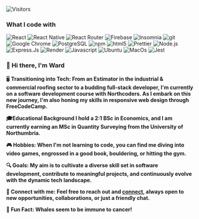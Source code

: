 
![Visitors](https://komarev.com/ghpvc/?username=WSarkhan&color=blueviolet)
 
<h3>What I code with</h3>

<p>
  <img alt="React" src="https://img.shields.io/badge/react-%2320232a.svg?style=flat-square&logo=react&logoColor=%2361DAFB" />
 <img alt="React Native" src="https://img.shields.io/badge/react_native-%2320232a.svg?style=flat-square&logo=react&logoColor=%2361DAFB"/>
 <img alt="React Router" src="https://img.shields.io/badge/React_Router-CA4245?style=flat-square&logo=react-router&logoColor=white"/>
 <img alt="Firebase" src="https://img.shields.io/badge/firebase-%23039BE5.svg?style=flat-square&logo=firebase"/>
  <img alt="Insomnia" src="https://img.shields.io/badge/-Insomnia-5849BE?style=flat-square&logo=insomnia&logoColor=white" />
 <img alt="git" src="https://img.shields.io/badge/-Git-F05032?style=flat-square&logo=git&logoColor=white" />
 <img alt="Google Chrome" src="https://img.shields.io/badge/Google%20Chrome-4285F4?style=flat-square&logo=GoogleChrome&logoColor=white"/>
 <img alt="PostgreSQL" src="https://img.shields.io/badge/postgres-%23316192.svg?style=flat-square&logo=postgresql&logoColor=white"/>
 <img alt="npm" src="https://img.shields.io/badge/-NPM-CB3837?style=flat-square&logo=npm&logoColor=white" />
  <img alt="html5" src="https://img.shields.io/badge/-HTML5-E34F26?style=flat-square&logo=html5&logoColor=white" />
 <img alt="Prettier" src="https://img.shields.io/badge/-Prettier-F7B93E?style=flat-square&logo=prettier&logoColor=white" />
  <img alt="Node.js" src="https://img.shields.io/badge/-Node.js-43853d?style=flat-square&logo=Node.js&logoColor=white" />
 <img alt="Express.Js" src="https://img.shields.io/badge/express.js-%23404d59.svg?style=flat-square&logo=express&logoColor=%2361DAFB"/>
 <img alt="Render" src="https://img.shields.io/badge/Render-%46E3B7.svg?style=flat-square&logo=render&logoColor=white"/>
 <img alt="Javascript" src="https://img.shields.io/badge/javascript-%23323330.svg?style=flat-square&logo=javascript&logoColor=%23F7DF1E"/>
 <img alt="Ubuntu" src="https://img.shields.io/badge/Ubuntu-E95420?style=flat-square&logo=ubuntu&logoColor=white"/>
 <img alt="MacOs"src="https://img.shields.io/badge/mac%20os-000000?style=flat-square&logo=macos&logoColor=F0F0F0"/>
 <img alt="Jest" src="https://img.shields.io/badge/-jest-%23C21325?style=flat-square&logo=jest&logoColor=white"/>
</p>

<h3>👋 Hi there, I'm Ward</h3>
<body>

🖥️ <b>Transitioning into Tech:<b> From an Estimator in the industrial & commercial roofing sector to a budding full-stack developer, I'm currently on a software development course with Northcoders. As I embark on this new journey, I'm also honing my skills in responsive web design through FreeCodeCamp.

🎓<b>Educational Background<b> I hold a 2:1 BSc in Economics, and I am currently earning an MSc in Quantity Surveying from the University of Northumbria.

🎮 <b>Hobbies:<b> When I'm not learning to code, you can find me diving into video games, engrossed in a good book, bouldering, or hitting the gym.

🔍 <b>Goals:<b> My aim is to cultivate a diverse skill set in software development, contribute to meaningful projects, and continuously evolve with the dynamic tech landscape.

🔗 <b>Connect with me:<b> Feel free to reach out and [connect](https://www.linkedin.com/in/wsarkhan/), always open to new opportunities, collaborations, or just a friendly chat.

🐋 <b>Fun Fact:<b> Whales seem to be immune to cancer! 
</body>





